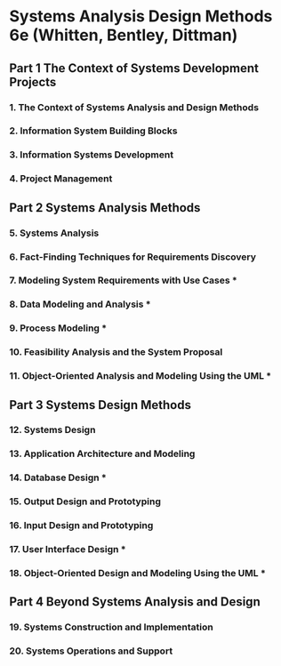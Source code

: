 # Systems Analysis Design Methods 6e (Whitten, Bentley, Dittman)

## Part 1 The Context of Systems Development Projects
### 1. The Context of Systems Analysis and Design Methods
### 2. Information System Building Blocks
### 3. Information Systems Development
### 4. Project Management





## Part 2 Systems Analysis Methods
### 5. Systems Analysis
### 6. Fact-Finding Techniques for Requirements Discovery
### 7. Modeling System Requirements with Use Cases *
### 8. Data Modeling and Analysis *
### 9. Process Modeling *
### 10. Feasibility Analysis and the System Proposal
### 11. Object-Oriented Analysis and Modeling Using the UML *







## Part 3 Systems Design Methods
### 12. Systems Design
### 13. Application Architecture and Modeling
### 14. Database Design *
### 15. Output Design and Prototyping
### 16. Input Design and Prototyping
### 17. User Interface Design *
### 18. Object-Oriented Design and Modeling Using the UML *





## Part 4 Beyond Systems Analysis and Design
### 19. Systems Construction and Implementation
### 20. Systems Operations and Support


